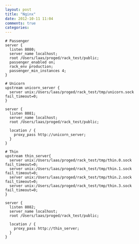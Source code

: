 ```yaml
---
layout: post
title: "Nginx"
date: 2012-10-11 11:04
comments: true
categories: 
---
```


    # Passenger
    server {
      listen 8080;
      server_name localhost;
      root /Users/laas/proged/rack_test/public;
      passenger_enabled on;
      rack_env production;
      passenger_min_instances 4;
    }
 
    # Unicorn
    upstream unicorn_server {
      server unix:/Users/laas/proged/rack_test/tmp/unicorn.sock fail_timeout=0;
    }
 
    server {
      listen 8081;
      server_name localhost;
      root /Users/laas/proged/rack_test/public;
 
      location / {
        proxy_pass http://unicorn_server;
      }
    }
 
    # Thin
    upstream thin_server{
      server unix:/Users/laas/proged/rack_test/tmp/thin.0.sock fail_timeout=0;
      server unix:/Users/laas/proged/rack_test/tmp/thin.1.sock fail_timeout=0;
      server unix:/Users/laas/proged/rack_test/tmp/thin.2.sock fail_timeout=0;
      server unix:/Users/laas/proged/rack_test/tmp/thin.3.sock fail_timeout=0;
    }
 
    server {
      listen 8082;
      server_name localhost;
      root /Users/laas/proged/rack_test/public;
 
      location / {
        proxy_pass http://thin_server;
      }
    }
